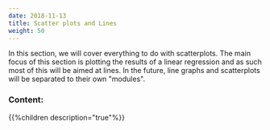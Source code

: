 ```yaml
---
date: 2018-11-13
title: Scatter plots and Lines
weight: 50
---
```

In this section, we will cover everything to do with scatterplots. The main focus of this section is plotting the results of a linear regression and as such most of this will be aimed at lines. In the future, line graphs and scatterplots will be separated to their own "modules". 

### Content:
{{%children description="true"%}}